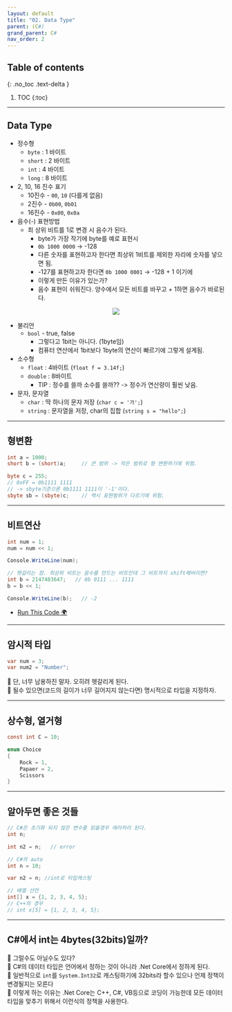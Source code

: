 ```yaml
---
layout: default
title: "02. Data Type"
parent: (C#)
grand_parent: C#
nav_order: 2
---
```


## Table of contents
{: .no_toc .text-delta }

1. TOC
{:toc}

---

## Data Type

* 정수형
    * `byte` : 1 바이트
    * `short` : 2 바이트
    * `int` : 4 바이트
    * `long` : 8 바이트
* 2, 10, 16 진수 표기
    * 10진수 - `00`, `10` (다를게 없음)
    * 2진수 - `0b00`, `0b01`
    * 16진수 - `0x00`, `0x0a`
* 음수(-) 표현방법
    * 최 상위 비트를 1로 변경 시 음수가 된다.
        * byte가 가장 작기에 byte를 예로 표현시
        * `0b 1000 0000` -> -128
        * 다른 숫자를 표현하고자 한다면 최상위 1비트를 제외한 자리에 숫자를 넣으면 됨.
        * -127를 표현하고자 한다면 `0b 1000 0001` -> -128 + 1 이기에
        * 이렇게 만든 이유가 있는가?
        * 음수 표현이 쉬워진다. 양수에서 모든 비트를 바꾸고 + 1하면 음수가 바로된다.

<p align="center">
  <img src="https://taehyungs-programming-blog.github.io/blog/assets/images/csharp/csharp/csharp-1-1.png"/>
</p>

* 불리언
    * `bool` - true, false 
        * 그렇다고 1bit는 아니다. (1byte임)
        * 컴퓨터 연산에서 1bit보다 1byte의 연산이 빠르기에 그렇게 설계됨.
* 소수형
    * `float` : 4바이트 (`float f = 3.14f;`)
    * `double` : 8바이트
        * TIP : 정수를 쓸까 소수를 쓸까?? -> 정수가 연산량이 훨씬 낮음.
* 문자, 문자열
    * `char` : 딱 하나의 문자 저장 (`char c = '가';`)
    * `string` : 문자열을 저장, char의 집합 (`string s = "hello";`)

---

## 형변환

```csharp
int a = 1000;
short b = (short)a;     // 큰 범위 -> 작은 범위로 형 변환하기에 위험.

byte c = 255;
// 0xFF = 0b1111 1111
// -> sbyte기준으론 0b1111 1111이 '-1'이다.
sbyte sb = (sbyte)c;    // 역시 표현범위가 다르기에 위험.
```

---

## 비트연산

```csharp
int num = 1;
num = num << 1;

Console.WriteLine(num);

// 헷갈리는 점. 최상위 비트는 음수를 만드는 비트인데 그 비트까지 shift해버리면?
int b = 2147483647;   // 0b 0111 ... 1111
b = b << 1;

Console.WriteLine(b);   // -2
```

* [Run This Code 🌍](https://ideone.com/zPRDpW)

---

## 암시적 타입

```csharp
var num = 3;
var num2 = "Number";
```

👑 단, 너무 남용하진 말자. 오히려 헷갈리게 된다.<br>
👑 될수 있으면(코드의 길이가 너무 길어지지 않는다면) 명시적으로 타입을 지정하자.

---

## 상수형, 열거형

```csharp
const int C = 10;
```

```csharp
enum Choice
{
    Rock = 1,
    Papaer = 2,
    Scissors
}
```

---

## 알아두면 좋은 것들

```csharp
// C#은 초기화 되지 않은 변수를 읽을경우 에러처리 된다.
int n;

int n2 = n;   // error
```

```csharp
// C#의 auto
int n = 10;

var n2 = n; //int로 타입캐스팅
```

```csharp
// 배열 선언
int[] x = {1, 2, 3, 4, 5};
// C++의 경우
// int x[5] = {1, 2, 3, 4, 5};
```

---

## C#에서 int는 4bytes(32bits)일까?

🎈 그럴수도 아닐수도 있다?<br>
🎈 C#의 데이터 타입은 언어에서 정하는 것이 아니라 .Net Core에서 정하게 된다.<br>
🎈 일반적으로 `int`를 `System.Int32`로 캐스팅하기에 32bits라 할수 있으나 언제 정책이 변경될지는 모른다<br>
🎈 이렇게 하는 이유는 .Net Core는 C++, C#, VB등으로 코딩이 가능한데 모든 데이터 타입을 맞추기 위해서 이런식의 정책을 사용한다.


